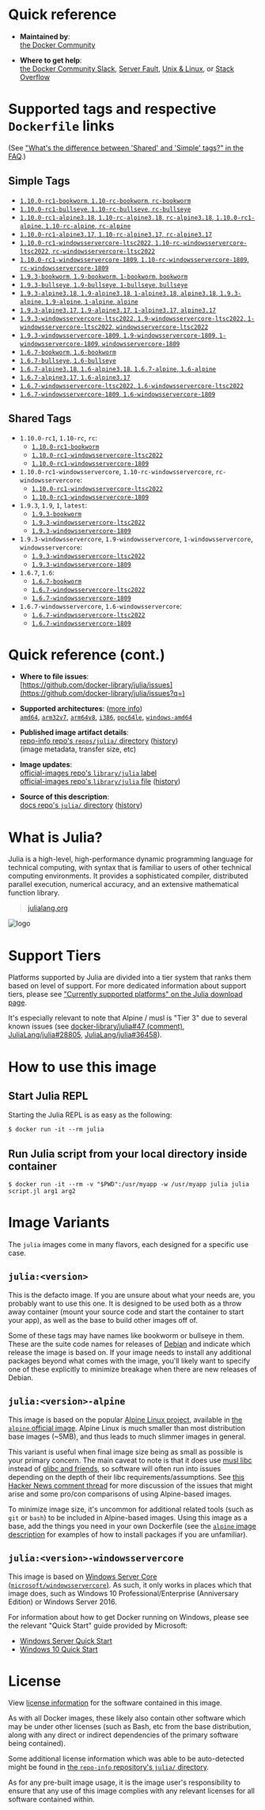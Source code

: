 <!--

********************************************************************************

WARNING:

    DO NOT EDIT "julia/README.md"

    IT IS AUTO-GENERATED

    (from the other files in "julia/" combined with a set of templates)

********************************************************************************

-->

# Quick reference

-	**Maintained by**:  
	[the Docker Community](https://github.com/docker-library/julia)

-	**Where to get help**:  
	[the Docker Community Slack](https://dockr.ly/comm-slack), [Server Fault](https://serverfault.com/help/on-topic), [Unix & Linux](https://unix.stackexchange.com/help/on-topic), or [Stack Overflow](https://stackoverflow.com/help/on-topic)

# Supported tags and respective `Dockerfile` links

(See ["What's the difference between 'Shared' and 'Simple' tags?" in the FAQ](https://github.com/docker-library/faq#whats-the-difference-between-shared-and-simple-tags).)

## Simple Tags

-	[`1.10.0-rc1-bookworm`, `1.10-rc-bookworm`, `rc-bookworm`](https://github.com/docker-library/julia/blob/9e6b1ddf368d41e5d8c4f146bd1f4580b771018a/1.10-rc/bookworm/Dockerfile)
-	[`1.10.0-rc1-bullseye`, `1.10-rc-bullseye`, `rc-bullseye`](https://github.com/docker-library/julia/blob/9e6b1ddf368d41e5d8c4f146bd1f4580b771018a/1.10-rc/bullseye/Dockerfile)
-	[`1.10.0-rc1-alpine3.18`, `1.10-rc-alpine3.18`, `rc-alpine3.18`, `1.10.0-rc1-alpine`, `1.10-rc-alpine`, `rc-alpine`](https://github.com/docker-library/julia/blob/9e6b1ddf368d41e5d8c4f146bd1f4580b771018a/1.10-rc/alpine3.18/Dockerfile)
-	[`1.10.0-rc1-alpine3.17`, `1.10-rc-alpine3.17`, `rc-alpine3.17`](https://github.com/docker-library/julia/blob/9e6b1ddf368d41e5d8c4f146bd1f4580b771018a/1.10-rc/alpine3.17/Dockerfile)
-	[`1.10.0-rc1-windowsservercore-ltsc2022`, `1.10-rc-windowsservercore-ltsc2022`, `rc-windowsservercore-ltsc2022`](https://github.com/docker-library/julia/blob/9e6b1ddf368d41e5d8c4f146bd1f4580b771018a/1.10-rc/windows/windowsservercore-ltsc2022/Dockerfile)
-	[`1.10.0-rc1-windowsservercore-1809`, `1.10-rc-windowsservercore-1809`, `rc-windowsservercore-1809`](https://github.com/docker-library/julia/blob/9e6b1ddf368d41e5d8c4f146bd1f4580b771018a/1.10-rc/windows/windowsservercore-1809/Dockerfile)
-	[`1.9.3-bookworm`, `1.9-bookworm`, `1-bookworm`, `bookworm`](https://github.com/docker-library/julia/blob/d50ed8b3f1ef3c76d9be2647c7151ab0a539d2a8/1.9/bookworm/Dockerfile)
-	[`1.9.3-bullseye`, `1.9-bullseye`, `1-bullseye`, `bullseye`](https://github.com/docker-library/julia/blob/d50ed8b3f1ef3c76d9be2647c7151ab0a539d2a8/1.9/bullseye/Dockerfile)
-	[`1.9.3-alpine3.18`, `1.9-alpine3.18`, `1-alpine3.18`, `alpine3.18`, `1.9.3-alpine`, `1.9-alpine`, `1-alpine`, `alpine`](https://github.com/docker-library/julia/blob/d50ed8b3f1ef3c76d9be2647c7151ab0a539d2a8/1.9/alpine3.18/Dockerfile)
-	[`1.9.3-alpine3.17`, `1.9-alpine3.17`, `1-alpine3.17`, `alpine3.17`](https://github.com/docker-library/julia/blob/d50ed8b3f1ef3c76d9be2647c7151ab0a539d2a8/1.9/alpine3.17/Dockerfile)
-	[`1.9.3-windowsservercore-ltsc2022`, `1.9-windowsservercore-ltsc2022`, `1-windowsservercore-ltsc2022`, `windowsservercore-ltsc2022`](https://github.com/docker-library/julia/blob/d50ed8b3f1ef3c76d9be2647c7151ab0a539d2a8/1.9/windows/windowsservercore-ltsc2022/Dockerfile)
-	[`1.9.3-windowsservercore-1809`, `1.9-windowsservercore-1809`, `1-windowsservercore-1809`, `windowsservercore-1809`](https://github.com/docker-library/julia/blob/d50ed8b3f1ef3c76d9be2647c7151ab0a539d2a8/1.9/windows/windowsservercore-1809/Dockerfile)
-	[`1.6.7-bookworm`, `1.6-bookworm`](https://github.com/docker-library/julia/blob/cf90acdd6a92c4e20c68312209e0764a96758d2c/1.6/bookworm/Dockerfile)
-	[`1.6.7-bullseye`, `1.6-bullseye`](https://github.com/docker-library/julia/blob/67a1817cca70fb1a601ecb38517c44e1e9982292/1.6/bullseye/Dockerfile)
-	[`1.6.7-alpine3.18`, `1.6-alpine3.18`, `1.6.7-alpine`, `1.6-alpine`](https://github.com/docker-library/julia/blob/1486d832edaa15eee0703c413aace5d70efd8704/1.6/alpine3.18/Dockerfile)
-	[`1.6.7-alpine3.17`, `1.6-alpine3.17`](https://github.com/docker-library/julia/blob/67a1817cca70fb1a601ecb38517c44e1e9982292/1.6/alpine3.17/Dockerfile)
-	[`1.6.7-windowsservercore-ltsc2022`, `1.6-windowsservercore-ltsc2022`](https://github.com/docker-library/julia/blob/e0d0364c90b544d2d6de097e324ff7cc538613e8/1.6/windows/windowsservercore-ltsc2022/Dockerfile)
-	[`1.6.7-windowsservercore-1809`, `1.6-windowsservercore-1809`](https://github.com/docker-library/julia/blob/e0d0364c90b544d2d6de097e324ff7cc538613e8/1.6/windows/windowsservercore-1809/Dockerfile)

## Shared Tags

-	`1.10.0-rc1`, `1.10-rc`, `rc`:
	-	[`1.10.0-rc1-bookworm`](https://github.com/docker-library/julia/blob/9e6b1ddf368d41e5d8c4f146bd1f4580b771018a/1.10-rc/bookworm/Dockerfile)
	-	[`1.10.0-rc1-windowsservercore-ltsc2022`](https://github.com/docker-library/julia/blob/9e6b1ddf368d41e5d8c4f146bd1f4580b771018a/1.10-rc/windows/windowsservercore-ltsc2022/Dockerfile)
	-	[`1.10.0-rc1-windowsservercore-1809`](https://github.com/docker-library/julia/blob/9e6b1ddf368d41e5d8c4f146bd1f4580b771018a/1.10-rc/windows/windowsservercore-1809/Dockerfile)
-	`1.10.0-rc1-windowsservercore`, `1.10-rc-windowsservercore`, `rc-windowsservercore`:
	-	[`1.10.0-rc1-windowsservercore-ltsc2022`](https://github.com/docker-library/julia/blob/9e6b1ddf368d41e5d8c4f146bd1f4580b771018a/1.10-rc/windows/windowsservercore-ltsc2022/Dockerfile)
	-	[`1.10.0-rc1-windowsservercore-1809`](https://github.com/docker-library/julia/blob/9e6b1ddf368d41e5d8c4f146bd1f4580b771018a/1.10-rc/windows/windowsservercore-1809/Dockerfile)
-	`1.9.3`, `1.9`, `1`, `latest`:
	-	[`1.9.3-bookworm`](https://github.com/docker-library/julia/blob/d50ed8b3f1ef3c76d9be2647c7151ab0a539d2a8/1.9/bookworm/Dockerfile)
	-	[`1.9.3-windowsservercore-ltsc2022`](https://github.com/docker-library/julia/blob/d50ed8b3f1ef3c76d9be2647c7151ab0a539d2a8/1.9/windows/windowsservercore-ltsc2022/Dockerfile)
	-	[`1.9.3-windowsservercore-1809`](https://github.com/docker-library/julia/blob/d50ed8b3f1ef3c76d9be2647c7151ab0a539d2a8/1.9/windows/windowsservercore-1809/Dockerfile)
-	`1.9.3-windowsservercore`, `1.9-windowsservercore`, `1-windowsservercore`, `windowsservercore`:
	-	[`1.9.3-windowsservercore-ltsc2022`](https://github.com/docker-library/julia/blob/d50ed8b3f1ef3c76d9be2647c7151ab0a539d2a8/1.9/windows/windowsservercore-ltsc2022/Dockerfile)
	-	[`1.9.3-windowsservercore-1809`](https://github.com/docker-library/julia/blob/d50ed8b3f1ef3c76d9be2647c7151ab0a539d2a8/1.9/windows/windowsservercore-1809/Dockerfile)
-	`1.6.7`, `1.6`:
	-	[`1.6.7-bookworm`](https://github.com/docker-library/julia/blob/cf90acdd6a92c4e20c68312209e0764a96758d2c/1.6/bookworm/Dockerfile)
	-	[`1.6.7-windowsservercore-ltsc2022`](https://github.com/docker-library/julia/blob/e0d0364c90b544d2d6de097e324ff7cc538613e8/1.6/windows/windowsservercore-ltsc2022/Dockerfile)
	-	[`1.6.7-windowsservercore-1809`](https://github.com/docker-library/julia/blob/e0d0364c90b544d2d6de097e324ff7cc538613e8/1.6/windows/windowsservercore-1809/Dockerfile)
-	`1.6.7-windowsservercore`, `1.6-windowsservercore`:
	-	[`1.6.7-windowsservercore-ltsc2022`](https://github.com/docker-library/julia/blob/e0d0364c90b544d2d6de097e324ff7cc538613e8/1.6/windows/windowsservercore-ltsc2022/Dockerfile)
	-	[`1.6.7-windowsservercore-1809`](https://github.com/docker-library/julia/blob/e0d0364c90b544d2d6de097e324ff7cc538613e8/1.6/windows/windowsservercore-1809/Dockerfile)

# Quick reference (cont.)

-	**Where to file issues**:  
	[https://github.com/docker-library/julia/issues](https://github.com/docker-library/julia/issues?q=)

-	**Supported architectures**: ([more info](https://github.com/docker-library/official-images#architectures-other-than-amd64))  
	[`amd64`](https://hub.docker.com/r/amd64/julia/), [`arm32v7`](https://hub.docker.com/r/arm32v7/julia/), [`arm64v8`](https://hub.docker.com/r/arm64v8/julia/), [`i386`](https://hub.docker.com/r/i386/julia/), [`ppc64le`](https://hub.docker.com/r/ppc64le/julia/), [`windows-amd64`](https://hub.docker.com/r/winamd64/julia/)

-	**Published image artifact details**:  
	[repo-info repo's `repos/julia/` directory](https://github.com/docker-library/repo-info/blob/master/repos/julia) ([history](https://github.com/docker-library/repo-info/commits/master/repos/julia))  
	(image metadata, transfer size, etc)

-	**Image updates**:  
	[official-images repo's `library/julia` label](https://github.com/docker-library/official-images/issues?q=label%3Alibrary%2Fjulia)  
	[official-images repo's `library/julia` file](https://github.com/docker-library/official-images/blob/master/library/julia) ([history](https://github.com/docker-library/official-images/commits/master/library/julia))

-	**Source of this description**:  
	[docs repo's `julia/` directory](https://github.com/docker-library/docs/tree/master/julia) ([history](https://github.com/docker-library/docs/commits/master/julia))

# What is Julia?

Julia is a high-level, high-performance dynamic programming language for technical computing, with syntax that is familiar to users of other technical computing environments. It provides a sophisticated compiler, distributed parallel execution, numerical accuracy, and an extensive mathematical function library.

> [julialang.org](http://julialang.org/)

![logo](https://raw.githubusercontent.com/docker-library/docs/520519ad7db3ea9fd5d3590e836c839a0ffd6f19/julia/logo.png)

# Support Tiers

Platforms supported by Julia are divided into a tier system that ranks them based on level of support. For more dedicated information about support tiers, please see ["Currently supported platforms" on the Julia download page](https://julialang.org/downloads/#currently_supported_platforms).

It's especially relevant to note that Alpine / musl is "Tier 3" due to several known issues (see [docker-library/julia#47 (comment)](https://github.com/docker-library/julia/pull/47#issuecomment-652661869), [JuliaLang/julia#28805](https://github.com/JuliaLang/julia/issues/28805), [JuliaLang/julia#36458](https://github.com/JuliaLang/julia/issues/36458)).

# How to use this image

## Start Julia REPL

Starting the Julia REPL is as easy as the following:

```console
$ docker run -it --rm julia
```

## Run Julia script from your local directory inside container

```console
$ docker run -it --rm -v "$PWD":/usr/myapp -w /usr/myapp julia julia script.jl arg1 arg2
```

# Image Variants

The `julia` images come in many flavors, each designed for a specific use case.

## `julia:<version>`

This is the defacto image. If you are unsure about what your needs are, you probably want to use this one. It is designed to be used both as a throw away container (mount your source code and start the container to start your app), as well as the base to build other images off of.

Some of these tags may have names like bookworm or bullseye in them. These are the suite code names for releases of [Debian](https://wiki.debian.org/DebianReleases) and indicate which release the image is based on. If your image needs to install any additional packages beyond what comes with the image, you'll likely want to specify one of these explicitly to minimize breakage when there are new releases of Debian.

## `julia:<version>-alpine`

This image is based on the popular [Alpine Linux project](https://alpinelinux.org), available in [the `alpine` official image](https://hub.docker.com/_/alpine). Alpine Linux is much smaller than most distribution base images (~5MB), and thus leads to much slimmer images in general.

This variant is useful when final image size being as small as possible is your primary concern. The main caveat to note is that it does use [musl libc](https://musl.libc.org) instead of [glibc and friends](https://www.etalabs.net/compare_libcs.html), so software will often run into issues depending on the depth of their libc requirements/assumptions. See [this Hacker News comment thread](https://news.ycombinator.com/item?id=10782897) for more discussion of the issues that might arise and some pro/con comparisons of using Alpine-based images.

To minimize image size, it's uncommon for additional related tools (such as `git` or `bash`) to be included in Alpine-based images. Using this image as a base, add the things you need in your own Dockerfile (see the [`alpine` image description](https://hub.docker.com/_/alpine/) for examples of how to install packages if you are unfamiliar).

## `julia:<version>-windowsservercore`

This image is based on [Windows Server Core (`microsoft/windowsservercore`)](https://hub.docker.com/r/microsoft/windowsservercore/). As such, it only works in places which that image does, such as Windows 10 Professional/Enterprise (Anniversary Edition) or Windows Server 2016.

For information about how to get Docker running on Windows, please see the relevant "Quick Start" guide provided by Microsoft:

-	[Windows Server Quick Start](https://msdn.microsoft.com/en-us/virtualization/windowscontainers/quick_start/quick_start_windows_server)
-	[Windows 10 Quick Start](https://msdn.microsoft.com/en-us/virtualization/windowscontainers/quick_start/quick_start_windows_10)

# License

View [license information](http://julialang.org/) for the software contained in this image.

As with all Docker images, these likely also contain other software which may be under other licenses (such as Bash, etc from the base distribution, along with any direct or indirect dependencies of the primary software being contained).

Some additional license information which was able to be auto-detected might be found in [the `repo-info` repository's `julia/` directory](https://github.com/docker-library/repo-info/tree/master/repos/julia).

As for any pre-built image usage, it is the image user's responsibility to ensure that any use of this image complies with any relevant licenses for all software contained within.
